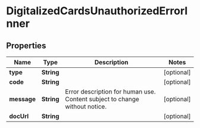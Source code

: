 

# DigitalizedCardsUnauthorizedErrorInner


## Properties

| Name | Type | Description | Notes |
|------------ | ------------- | ------------- | -------------|
|**type** | **String** |  |  [optional] |
|**code** | **String** |  |  [optional] |
|**message** | **String** | Error description for human use. Content subject to change without notice. |  [optional] |
|**docUrl** | **String** |  |  [optional] |



